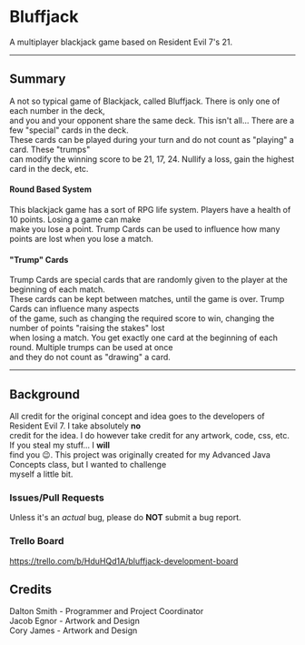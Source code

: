 # Bluffjack
A multiplayer blackjack game based on Resident Evil 7's 21.

<hr/>

## Summary
A not so typical game of Blackjack, called Bluffjack. There is only one of each number in the deck,  
and you and your opponent share the same deck. This isn't all... There are a few "special" cards in the deck.  
These cards can be played during your turn and do not count as "playing" a card. These "trumps"  
can modify the winning score to be 21, 17, 24. Nullify a loss, gain the highest card in the deck, etc.

#### Round Based System
This blackjack game has a sort of RPG life system. Players have a health of 10 points. Losing a game can make  
make you lose a point. Trump Cards can be used to influence how many points are lost when you lose a match.

#### "Trump" Cards
Trump Cards are special cards that are randomly given to the player at the beginning of each match.  
These cards can be kept between matches, until the game is over. Trump Cards can influence many aspects  
of the game, such as changing the required score to win, changing the number of points "raising the stakes" lost  
when losing a match. You get exactly one card at the beginning of each round. Multiple trumps can be used at once  
and they do not count as "drawing" a card.

<hr/>

## Background
All credit for the original concept and idea goes to the developers of Resident Evil 7. I take absolutely **no**  
credit for the idea. I do however take credit for any artwork, code, css, etc. If you steal my stuff... I **will**  
find you 😉. This project was originally created for my Advanced Java Concepts class, but I wanted to challenge  
myself a little bit. 

### Issues/Pull Requests
Unless it's an *actual* bug, please do **NOT** submit a bug report.

### Trello Board
https://trello.com/b/HduHQd1A/bluffjack-development-board

## Credits
Dalton Smith - Programmer and Project Coordinator  
Jacob Egnor  - Artwork and Design  
Cory James   - Artwork and Design  

